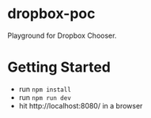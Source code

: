 # dropbox-poc
Playground for Dropbox Chooser.

# Getting Started
- run `npm install`
- run `npm run dev`
- hit http://localhost:8080/ in a browser
